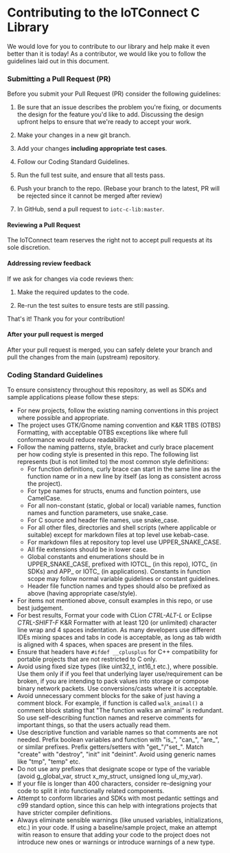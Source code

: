 # Contributing to the IoTConnect C Library

We would love for you to contribute to our library and help make it even better than it is today!
As a contributor, we would like you to follow the guidelines laid out in this document. 

### Submitting a Pull Request (PR)

Before you submit your Pull Request (PR) consider the following guidelines:

1. Be sure that an issue describes the problem you're fixing, or documents the design for the feature you'd like to add.
   Discussing the design upfront helps to ensure that we're ready to accept your work.

1. Make your changes in a new git branch.

1. Add your changes **including appropriate test cases**.

1. Follow our Coding Standard Guidelines.

1. Run the full test suite, and ensure that all tests pass.

1. Push your branch to the repo. (Rebase your branch to the latest, PR will be rejected since it cannot be merged after review)

1. In GitHub, send a pull request to `iotc-c-lib:master`.

#### Reviewing a Pull Request

The IoTConnect team reserves the right not to accept pull requests at its sole discretion.

#### Addressing review feedback

If we ask for changes via code reviews then:

1. Make the required updates to the code.

1. Re-run the test suites to ensure tests are still passing.

That's it! Thank you for your contribution!

#### After your pull request is merged

After your pull request is merged, you can safely delete your branch and pull the changes from the main (upstream) repository.

### Coding Standard Guidelines

To ensure consistency throughout this repository, as well as SDKs and sample applications please follow these steps:

* For new projects, follow the existing naming conventions in this project where possible and appropriate.
* The project uses GTK/Gnome naming convention and K&R 1TBS (OTBS) Formatting, with acceptable OTBS exceptions like where full conformance would reduce readability.
* Follow the naming patterns, style, bracket and curly brace placement per how coding style is presented in this repo. The following list represents (but is not limited to) the most common style definitions:
   * For function definitions, curly brace can start in the same line as the function name or in a new line by itself (as long as consistent across the project).
   * For type names for structs, enums and function pointers, use CamelCase.
   * For all non-constant (static, global or local) variable names, function names and function parameters, use snake_case.
   * For C source and header file names, use snake_case.
   * For all other files, directories and shell scripts (where applicable or suitable) except for markdown files at top level use kebab-case.
   * For markdown files at repository top level use UPPER_SNAKE_CASE.
   * All file extensions should be in lower case.
   * Global constants and enumerations should be in UPPER_SNAKE_CASE, prefixed with IOTCL_ (in this repo), IOTC_ (in SDKs) and APP_ or IOTC_ (in applications). Constants in function scope may follow normal variable guidelines or constant guidelines.
   * Header file function names and types should also be prefixed as above (having appropriate case/style). 
* For items not mentioned above, consult examples in this repo, or use best judgement.
* For best results, Format your code with CLion *CTRL-ALT-L* or Eclipse *CTRL-SHIFT-F* K&R Formatter with at least 120 (or unlimited) character line wrap and 4 spaces indentation. As many developers use different IDEs mixing spaces and tabs in code is acceptable, as long as tab width is aligned with 4 spaces, when spaces are present in the files.
* Ensure that headers have ```#ifdef __cplusplus``` for C++ compatibility for portable projects that are not restricted to C only.
* Avoid using fixed size types (like uint32_t, int16_t etc.), where possible. Use them only if if you feel that underlying layer use/requirement can be broken, if you are intending to pack values into storage or compose binary network packets. Use conversions/casts where it is acceptable.
* Avoid unnecessary comment blocks for the sake of just having a comment block. For example, if function is called ```walk_animal()``` a comment block stating that "The function walks an animal" is redundant. So use self-describing function names and reserve comments for important things, so that the users actually read them.
* Use descriptive function and variable names so that comments are not needed. Prefix boolean variables and function with "is_", "can_", "are_", or similar prefixes. Prefix getters/setters with "get_"/"set_". Match "create" with "destroy", "init" init "deinint". Avoid using generic names like "tmp", "temp" etc.
* Do not use any prefixes that designate scope or type of the variable (avoid g_global_var, struct x_my_struct, unsigned long ul_my_var).
* If your file is longer than 400 characters, consider re-designing your code to split it into functionally related components.
* Attempt to conform libraries and SDKs with most pedantic settings and c99 standard option, since this can help with integrations projects that have stricter compiler definitions.
* Always eliminate sensible warnings (like unused variables, initializations, etc.) in your code. If using a baseline/sample project, make an attempt witin reason to ensure that adding your code to the project does not introduce new ones or warnings or introduce warnings of a new type.
